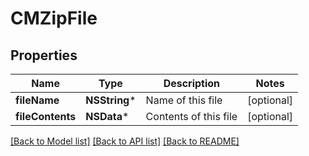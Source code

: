 # CMZipFile

## Properties
Name | Type | Description | Notes
------------ | ------------- | ------------- | -------------
**fileName** | **NSString*** | Name of this file | [optional] 
**fileContents** | **NSData*** | Contents of this file | [optional] 

[[Back to Model list]](../README.md#documentation-for-models) [[Back to API list]](../README.md#documentation-for-api-endpoints) [[Back to README]](../README.md)


